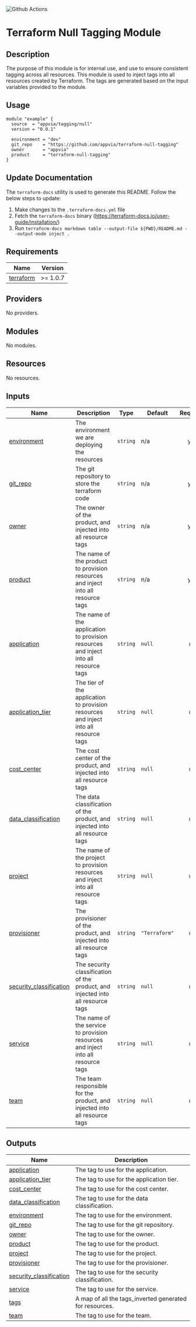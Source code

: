 ![Github Actions](../../actions/workflows/terraform.yml/badge.svg)

# Terraform Null Tagging Module

## Description

The purpose of this module is for internal use, and use to ensure consistent tagging across all resources. This module is used to inject tags into all resources created by Terraform. The tags are generated based on the input variables provided to the module.

## Usage

```hcl
module "example" {
  source  = "appvia/tagging/null"
  version = "0.0.1"

  environment = "dev"
  git_repo    = "https://github.com/appvia/terraform-null-tagging"
  owner       = "appvia"
  product     = "terraform-null-tagging"
}
```

## Update Documentation

The `terraform-docs` utility is used to generate this README. Follow the below steps to update:

1. Make changes to the `.terraform-docs.yml` file
2. Fetch the `terraform-docs` binary (https://terraform-docs.io/user-guide/installation/)
3. Run `terraform-docs markdown table --output-file ${PWD}/README.md --output-mode inject .`

<!-- BEGIN_TF_DOCS -->
## Requirements

| Name | Version |
|------|---------|
| <a name="requirement_terraform"></a> [terraform](#requirement\_terraform) | >= 1.0.7 |

## Providers

No providers.

## Modules

No modules.

## Resources

No resources.

## Inputs

| Name | Description | Type | Default | Required |
|------|-------------|------|---------|:--------:|
| <a name="input_environment"></a> [environment](#input\_environment) | The environment we are deploying the resources | `string` | n/a | yes |
| <a name="input_git_repo"></a> [git\_repo](#input\_git\_repo) | The git repository to store the terraform code | `string` | n/a | yes |
| <a name="input_owner"></a> [owner](#input\_owner) | The owner of the product, and injected into all resource tags | `string` | n/a | yes |
| <a name="input_product"></a> [product](#input\_product) | The name of the product to provision resources and inject into all resource tags | `string` | n/a | yes |
| <a name="input_application"></a> [application](#input\_application) | The name of the application to provision resources and inject into all resource tags | `string` | `null` | no |
| <a name="input_application_tier"></a> [application\_tier](#input\_application\_tier) | The tier of the application to provision resources and inject into all resource tags | `string` | `null` | no |
| <a name="input_cost_center"></a> [cost\_center](#input\_cost\_center) | The cost center of the product, and injected into all resource tags | `string` | `null` | no |
| <a name="input_data_classification"></a> [data\_classification](#input\_data\_classification) | The data classification of the product, and injected into all resource tags | `string` | `null` | no |
| <a name="input_project"></a> [project](#input\_project) | The name of the project to provision resources and inject into all resource tags | `string` | `null` | no |
| <a name="input_provisioner"></a> [provisioner](#input\_provisioner) | The provisioner of the product, and injected into all resource tags | `string` | `"Terraform"` | no |
| <a name="input_security_classification"></a> [security\_classification](#input\_security\_classification) | The security classification of the product, and injected into all resource tags | `string` | `null` | no |
| <a name="input_service"></a> [service](#input\_service) | The name of the service to provision resources and inject into all resource tags | `string` | `null` | no |
| <a name="input_team"></a> [team](#input\_team) | The team responsible for the product, and injected into all resource tags | `string` | `null` | no |

## Outputs

| Name | Description |
|------|-------------|
| <a name="output_application"></a> [application](#output\_application) | The tag to use for the application. |
| <a name="output_application_tier"></a> [application\_tier](#output\_application\_tier) | The tag to use for the application tier. |
| <a name="output_cost_center"></a> [cost\_center](#output\_cost\_center) | The tag to use for the cost center. |
| <a name="output_data_classification"></a> [data\_classification](#output\_data\_classification) | The tag to use for the data classification. |
| <a name="output_environment"></a> [environment](#output\_environment) | The tag to use for the environment. |
| <a name="output_git_repo"></a> [git\_repo](#output\_git\_repo) | The tag to use for the git repository. |
| <a name="output_owner"></a> [owner](#output\_owner) | The tag to use for the owner. |
| <a name="output_product"></a> [product](#output\_product) | The tag to use for the product. |
| <a name="output_project"></a> [project](#output\_project) | The tag to use for the project. |
| <a name="output_provisioner"></a> [provisioner](#output\_provisioner) | The tag to use for the provisioner. |
| <a name="output_security_classification"></a> [security\_classification](#output\_security\_classification) | The tag to use for the security classification. |
| <a name="output_service"></a> [service](#output\_service) | The tag to use for the service. |
| <a name="output_tags"></a> [tags](#output\_tags) | A map of all the tags\_inverted generated for resources. |
| <a name="output_team"></a> [team](#output\_team) | The tag to use for the team. |
<!-- END_TF_DOCS -->
